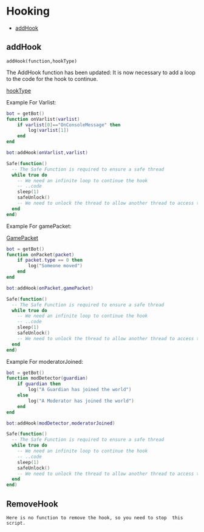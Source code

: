 # Hooking
* [addHook](#addhook)

## addHook
`addHook(function,hookType) `

The AddHook function has been updated: It is now necessary to add a loop to the code for the hook to continue.

[hookType](Structs.md#hookType)

Example For Varlist:
```lua
bot = getBot()
function onVarlist(varlist)
    if varlist[0]=="OnConsoleMessage" then
        log(varlist[1])
    end
end

bot:addHook(onVarlist,varlist)

Safe(function()
  -- The Safe Function is required to ensure a safe thread
  while true do
    -- We need an infinite loop to continue the hook
    -- ..code
    sleep(1)
    safeUnlock()
    -- We need to unlock the thread to allow another thread to access the hook function
  end
end)

```

Example For gamePacket:

[GamePacket](Structs.md#GamePacket)

```lua
bot = getBot()
function onPacket(packet) 
    if packet.type == 0 then
        log("Someone moved")
    end
end

bot:addHook(onPacket,gamePacket)

Safe(function()
  -- The Safe Function is required to ensure a safe thread
  while true do
    -- We need an infinite loop to continue the hook
    -- ..code
    sleep(1)
    safeUnlock()
    -- We need to unlock the thread to allow another thread to access the hook function
  end
end)
```


Example For moderatorJoined:
```lua
bot = getBot()
function modDetector(guardian)
    if guardian then
        log("A Guardian has joined the world")
    else
        log("A Moderator has joined the world")
    end
end

bot:addHook(modDetector,moderatorJoined)

Safe(function()
  -- The Safe Function is required to ensure a safe thread
  while true do
    -- We need an infinite loop to continue the hook
    -- ..code
    sleep(1)
    safeUnlock()
    -- We need to unlock the thread to allow another thread to access the hook function
  end
end)
```

## RemoveHook
```Here is no function to remove the hook, so you need to stop  this script.```
